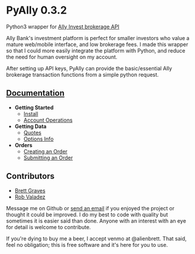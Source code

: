 # PyAlly 0.3.2
Python3 wrapper for [Ally Invest brokerage API](https://www.ally.com/api/invest/documentation/getting-started/ "Ally Invest API")

Ally Bank's investment platform is perfect for smaller investors who value a mature web/mobile interface, and low brokerage fees. I made this wrapper so that I could more easily integrate the platform with Python, and reduce the need for human oversight on my account.

After setting up API keys, PyAlly can provide the basic/essential Ally brokerage transaction functions from a simple python request.


## [Documentation](https://github.com/alienbrett/PyAlly/wiki)
* **Getting Started**
    * [Install](https://github.com/alienbrett/PyAlly/wiki/Installation)
    * [Account Operations](https://github.com/alienbrett/PyAlly/wiki/Account-Operations)
* **Getting Data**
    * [Quotes](https://github.com/alienbrett/PyAlly/wiki/Getting-Quotes)
    * [Options Info](https://github.com/alienbrett/PyAlly/wiki/Option-Contracts)
* **Orders**
    * [Creating an Order](https://github.com/alienbrett/PyAlly/wiki/Order-Creation)
    * [Submitting an Order](https://github.com/alienbrett/PyAlly/wiki/Order-operations)

## Contributors
* [Brett Graves](https://github.com/alienbrett)
* [Rob Valadez](https://github.com/Rob-Valdez)

Message me on Github or [send an email](mailto:alienbrett648@gmail.com) if you enjoyed the project or thought it could be improved. I do my best to code with quality but sometimes it is easier said than done. Anyone with an interest with an eye for detail is welcome to contribute.

If you're dying to buy me a beer, I accept venmo at @alienbrett. That said, feel no obligation; this is free software and it's here for you to use.
